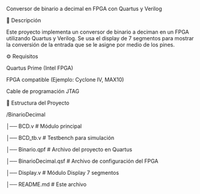 Conversor de binario a decimal en FPGA con Quartus y Verilog

📌 Descripción

Este proyecto implementa  un conversor de binario a deciman en un FPGA utilizando Quartus y Verilog. Se usa el display de 7 segmentos para mostrar la conversión de la entrada que se le asigne por medio de los pines.

⚙️ Requisitos

Quartus Prime (Intel FPGA)

FPGA compatible (Ejemplo: Cyclone IV, MAX10)

Cable de programación JTAG

📂 Estructura del Proyecto

/BinarioDecimal

│── BCD.v # Módulo principal 

│── BCD_tb.v # Testbench para simulación

│── Binario.qpf # Archivo del proyecto en Quartus

│── BinarioDecimal.qsf # Archivo de configuración del FPGA

│── Display.v # Módulo Display 7 segmentos

│── README.md # Este archivo